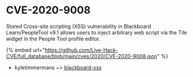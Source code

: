 # CVE-2020-9008

Stored Cross-site scripting (XSS) vulnerability in Blackboard Learn/PeopleTool v9.1 allows users to inject arbitrary web script via the Tile widget in the People Tool profile editor.

{% embed url="https://github.com/Live-Hack-CVE/full_database/blob/main/cves/2020/CVE-2020-9008.json" %}


* kyletimmermans ~> [blackboard-xss](https://zeste.alice-snow.ru/2020/database/cve-2020-9008/blackboard-xss-kyletimmermans)